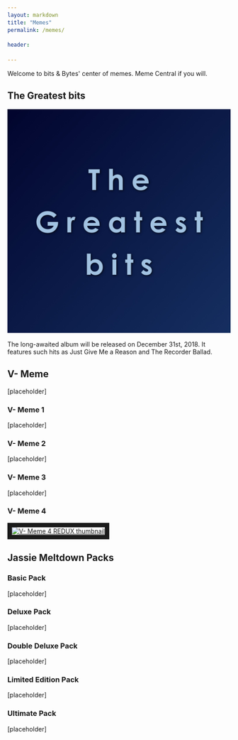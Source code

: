 ```yaml
---
layout: markdown
title: "Memes"
permalink: /memes/

header:
  
---
```


Welcome to bits & Bytes' center of memes. Meme Central if you will. 

## The Greatest bits

![alt text](/images/tgbca.jpg "tgbca")

The long-awaited album will be released on December 31st, 2018. It features such hits as Just Give Me a Reason and The Recorder Ballad. 

## V- Meme
[placeholder]

### V- Meme 1
[placeholder]

### V- Meme 2
[placeholder]

### V- Meme 3
[placeholder]

### V- Meme 4
<a href="http://www.youtube.com/watch?feature=player_embedded&v=UO9Ga4eL_xE
" target="_blank"><img src="http://img.youtube.com/vi/UO9Ga4eL_xE/0.jpg" 
alt="V- Meme 4 REDUX thumbnail" width="240" height="180" border="10" /></a>

## Jassie Meltdown Packs

### Basic Pack
[placeholder]

### Deluxe Pack
[placeholder]

### Double Deluxe Pack
[placeholder]

### Limited Edition Pack
[placeholder]

### Ultimate Pack
[placeholder]
